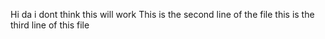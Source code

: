 Hi da i dont think this will work
This is the second line of the file
this is the third line of this file
